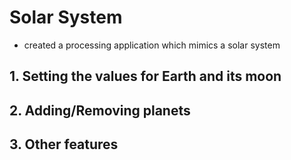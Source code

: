# Solar System
- created a processing application which mimics a solar system

## 1. Setting the values for Earth and its moon

## 2. Adding/Removing planets

## 3. Other features
